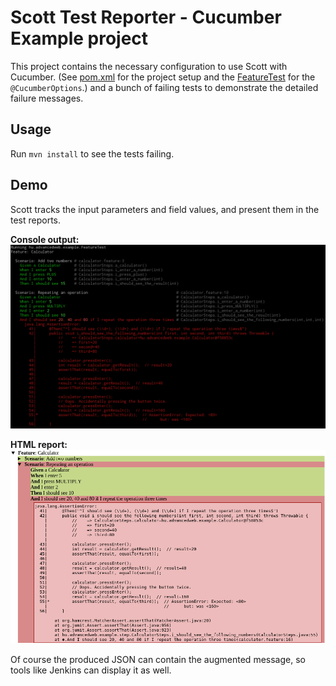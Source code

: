 Scott Test Reporter - Cucumber Example project
==============================================

This project contains the necessary configuration
to use Scott with Cucumber. (See [pom.xml](https://github.com/dodie/scott/blob/master/scott-examples/cucumber/pom.xml) for the project
setup and the [FeatureTest](https://github.com/dodie/scott/blob/master/scott-examples/cucumber/src/test/java/hu/advancedweb/example/FeatureTest.java) for the ```@CucumberOptions```.)
and a bunch of failing tests to demonstrate the detailed failure messages.


Usage
-----
Run ``` mvn install ``` to see the tests failing.


Demo
----
Scott tracks the input parameters and field values, and present them in the test reports.

**Console output:**
![Console](https://github.com/dodie/scott-showcase/blob/master/cucumber_console.png "Console")

**HTML report:**
![HTML](https://github.com/dodie/scott-showcase/blob/master/cucumber_html.png "HTML")

Of course the produced JSON can contain the augmented message, so tools like Jenkins can display it as well.
